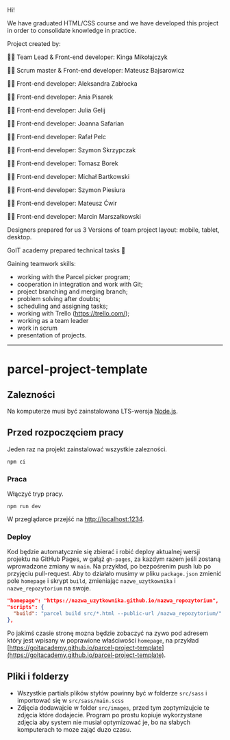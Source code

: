 Hi!

We have graduated HTML/CSS course and we have developed this project in order to consolidate knowledge in practice.

Project created by:

👨‍🎓 Team Lead & Front-end developer: Kinga Mikołajczyk

👨‍🎓 Scrum master & Front-end developer: Mateusz Bajsarowicz

👨‍🎓 Front-end developer: Aleksandra Zabłocka

👨‍🎓 Front-end developer: Ania Pisarek

👨‍🎓 Front-end developer: Julia Gelij

👨‍🎓 Front-end developer: Joanna Safarian

👨‍🎓 Front-end developer: Rafał Pelc

👨‍🎓 Front-end developer: Szymon Skrzypczak

👨‍🎓 Front-end developer: Tomasz Borek

👨‍🎓 Front-end developer: Michał Bartkowski

👨‍🎓 Front-end developer: Szymon Piesiura

👨‍🎓 Front-end developer: Mateusz Ćwir 

👨‍🎓 Front-end developer: Marcin Marszałkowski



Designers prepared for us 3 Versions of team project layout: mobile, tablet, desktop.

GoIT academy prepared technical tasks 📖

Gaining teamwork skills:
- working with the Parcel picker program;
- cooperation in integration and work with Git;
- project branching and merging branch;
- problem solving after doubts;
- scheduling and assigning tasks;
- working with Trello (https://trello.com/);
- working as a team leader
- work in scrum
- presentation of projects.



-------------------------------------------------------------------------------------


# parcel-project-template

## Zalezności

Na komputerze musi być zainstalowana LTS-wersja [Node.js](https://nodejs.org/en/).

## Przed rozpoczęciem pracy

Jeden raz na projekt zainstalować wszystkie zalezności.

```shell
npm ci
```

### Praca

Włączyć tryp pracy.

```shell
npm run dev
```

W przeglądarce przejść na [http://localhost:1234](http://localhost:1234).

### Deploy

Kod będzie automatycznie się zbierać i robić deploy aktualnej wersji projektu 
na GitHub Pages, w gałąź `gh-pages`, za kazdym razem jeśli zostaną wprowadzone zmiany w `main`. Na przykład, po bezpośrenim push lub po przyjęciu pull-request. Aby to działało musimy w pliku `package.json` zmienić pole `homepage` i skrypt
`build`, zmieniając `nazwe_uzytkownika` i `nazwe_repozytorium` na swoje.

```json
"homepage": "https://nazwa_uzytkownika.github.io/nazwa_repozytorium",
"scripts": {
  "build": "parcel build src/*.html --public-url /nazwa_repozytorium/"
},
```

Po jakimś czasie stronę mozna będzie zobaczyć na zywo pod adresem który 
jest wpisany w poprawione właściwości `homepage`, na przykład
[https://goitacademy.github.io/parcel-project-template](https://goitacademy.github.io/parcel-project-template).

## Pliki i folderzy

- Wszystkie partials plików styłów powinny być w folderze `src/sass` i importować się w
  `src/sass/main.scss`
- Zdjęcia dodawajcie w folder `src/images`, przed tym zoptymizujcie te zdjęcia które dodajecie. Program po prostu 
  kopiuje wykorzystane zdjęcia aby system nie musiał optymizować je, bo na słabych komputerach 
  to moze zająć duzo czasu.
